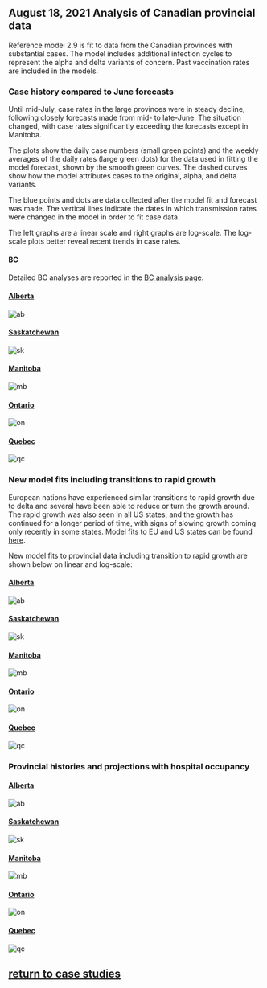 ## August 18, 2021 Analysis of Canadian provincial data

Reference model 2.9 is fit to data from the Canadian provinces with substantial cases.
The model includes additional infection cycles to represent the alpha and delta variants of concern.
Past vaccination rates are included in the models.

### Case history compared to June forecasts

Until mid-July, case rates in the large provinces were in steady decline,
following closely forecasts made from mid- to late-June.
The situation changed, with case rates significantly exceeding the forecasts except in Manitoba.

The plots show the daily case numbers (small green points) and the weekly averages of the daily rates (large green dots) for the data
used in fitting the model forecast, shown by the smooth green curves. The dashed curves show how the model attributes cases to
the original, alpha, and delta variants.

The blue points and dots are data collected after the model fit and forecast was made.
The vertical lines indicate the dates in which transmission rates were changed in the model in order to fit case data.

The left graphs are a linear scale and right graphs are log-scale. The log-scale plots
better reveal recent trends in case rates.

#### BC

Detailed BC analyses are reported in the [BC analysis page](../index.md).

#### [Alberta](img/ab_2_9_0720_cases_x.pdf)

![ab](img/ab_2_9_0720_cases_x.png)

#### [Saskatchewan](img/sk_2_9_0720_cases_x.pdf)

![sk](img/sk_2_9_0720_cases_x.png)

#### [Manitoba](img/mb_2_9_0720_cases_x.pdf)

![mb](img/mb_2_9_0720_cases_x.png)

#### [Ontario](img/on_2_9_0720_cases_x.pdf)

![on](img/on_2_9_0720_cases_x.png)

#### [Quebec](img/qc_2_9_0720_cases_x.pdf)

![qc](img/qc_2_9_0720_cases_x.png)


### New model fits including transitions to rapid growth

European nations have experienced similar transitions to rapid growth due to delta
and several have been able to reduce or turn the growth around.
The rapid growth was also seen in all US states, and the growth has continued for a longer
period of time, with signs of slowing growth coming only recently in some states.
Model fits to EU and US states can be found [here](../index.md).

New model fits to provincial data including transition to rapid growth are shown below on linear and log-scale:

#### [Alberta](img/ab_2_9_0818_cases.pdf)

![ab](img/ab_2_9_0818_cases.png)

#### [Saskatchewan](img/sk_2_9_0818_cases.pdf)

![sk](img/sk_2_9_0818_cases.png)

#### [Manitoba](img/mb_2_9_0818_cases.pdf)

![mb](img/mb_2_9_0818_cases.png)

#### [Ontario](img/on_2_9_0818_cases.pdf)

![on](img/on_2_9_0818_cases.png)

#### [Quebec](img/qc_2_9_0818_cases.pdf)

![qc](img/qc_2_9_0818_cases.png)


### Provincial histories and projections with hospital occupancy

#### [Alberta](img/ab_2_9_0818_linear_proj.pdf)

![ab](img/ab_2_9_0818_linear_proj.png)

#### [Saskatchewan](img/sk_2_9_0818_linear_proj.pdf)

![sk](img/sk_2_9_0818_linear_proj.png)

#### [Manitoba](img/mb_2_9_0818_linear_proj.pdf)

![mb](img/mb_2_9_0818_linear_proj.png)

#### [Ontario](img/on_2_9_0818_linear_proj.pdf)

![on](img/on_2_9_0818_linear_proj.png)

#### [Quebec](img/qc_2_9_0818_linear_proj.pdf)

![qc](img/qc_2_9_0818_linear_proj.png)


## [return to case studies](../index.md)

